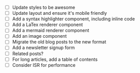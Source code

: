 - [ ] Update styles to be awesome
- [ ] Update layout and ensure it's mobile friendly
- [ ] Add a syntax highlighter component, including inline code
- [ ] Add a LaTex renderer component
- [ ] Add a mermaid renderer component
- [ ] Add an image component
- [ ] Migrate the old blog posts to the new format
- [ ] Add a newsletter signup form
- [ ] Related posts?
- [ ] For long articles, add a table of contents
- [ ] Consider ISR for performance
